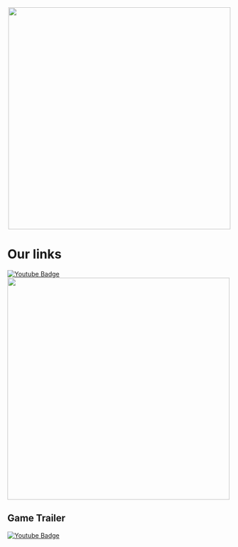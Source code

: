 <div id="badges">
<div id="header" align="center">
    <img src="https://media.giphy.com/media/v1.Y2lkPTc5MGI3NjExN3oxNzFhdjA4ZGVrYjQwY21uZXpwNWdmNndneWxrc3Bya2cxeXI5ZSZlcD12MV9pbnRlcm5hbF9naWZfYnlfaWQmY3Q9cw/BPYCygj6el5OJZfAQl/giphy.gif" width="500"/>
  
  
  
</div>
<h1>Our links</h1>
  <a href="https://www.youtube.com/@HambeeStudio">
    <img src="https://img.shields.io/badge/YouTube-red?style=for-the-badge&logo=youtube&logoColor=white" alt="Youtube Badge"/>
  </a>
  <div>
  <img src="https://media.giphy.com/media/v1.Y2lkPTc5MGI3NjExcnp3bjBicXByNzloYmhmc3hleHFmc2NmNDYxbzYzZTQ0eGRsZGtzbCZlcD12MV9pbnRlcm5hbF9naWZfYnlfaWQmY3Q9cw/cA7R1UY5WhWU7xaSOV/giphy.gif" width="500"/>
    
  </div>
  <h2>Game Trailer</h2>
    <a href="https://www.youtube.com/shorts/hswPFNHaln4">
    <img src="https://img.shields.io/badge/YouTube-red?style=for-the-badge&logo=youtube&logoColor=white" alt="Youtube Badge"/>
  </a>
  
  
</div>
